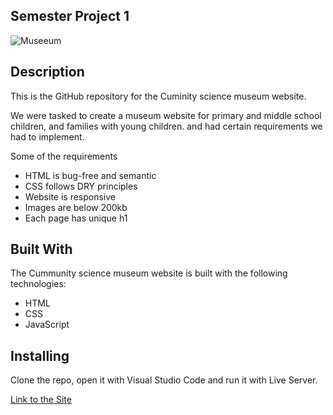 ## Semester Project 1

![Museeum](https://github.com/EskanderAmadov/Semester-Project/assets/114715507/16657d32-ade5-4945-80f9-c5b407f544b3)

## Description

This is the GitHub repository for the Cuminity science museum website.

We were tasked to create a museum website for primary and middle school children, and families with young children. and had certain requirements we had to implement.

Some of the requirements

- HTML is bug-free and semantic
- CSS follows DRY principles
- Website is responsive
- Images are below 200kb
- Each page has unique h1

## Built With

The Cummunity science museum website is built with the following technologies:

- HTML
- CSS
- JavaScript

## Installing

Clone the repo, open it with Visual Studio Code and run it with Live Server.

[Link to the Site](https://euphonious-raindrop-708c5a.netlify.app/pages/index.html)
